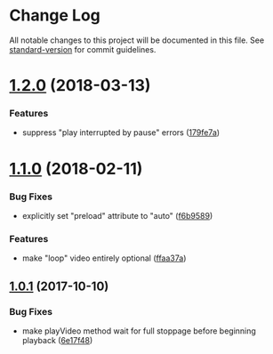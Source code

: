 # Change Log

All notable changes to this project will be documented in this file. See [standard-version](https://github.com/conventional-changelog/standard-version) for commit guidelines.

<a name="1.2.0"></a>
# [1.2.0](https://github.com/nodecg/sc-three-stage-video/compare/v1.1.0...v1.2.0) (2018-03-13)


### Features

* suppress "play interrupted by pause" errors ([179fe7a](https://github.com/nodecg/sc-three-stage-video/commit/179fe7a))



<a name="1.1.0"></a>
# [1.1.0](https://github.com/nodecg/sc-three-stage-video/compare/v1.0.1...v1.1.0) (2018-02-11)


### Bug Fixes

* explicitly set "preload" attribute to "auto" ([f6b9589](https://github.com/nodecg/sc-three-stage-video/commit/f6b9589))


### Features

* make "loop" video entirely optional ([ffaa37a](https://github.com/nodecg/sc-three-stage-video/commit/ffaa37a))



<a name="1.0.1"></a>
## [1.0.1](https://github.com/nodecg/sc-three-stage-video/compare/v1.0.0...v1.0.1) (2017-10-10)


### Bug Fixes

* make playVideo method wait for full stoppage before beginning playback ([6e17f48](https://github.com/nodecg/sc-three-stage-video/commit/6e17f48))
